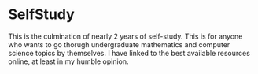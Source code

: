 # SelfStudy
This is the culmination of nearly 2 years of self-study. This is for anyone who wants to go thorugh undergraduate mathematics and computer science topics by themselves. I have linked to the best available resources online, at least in my humble opinion.
